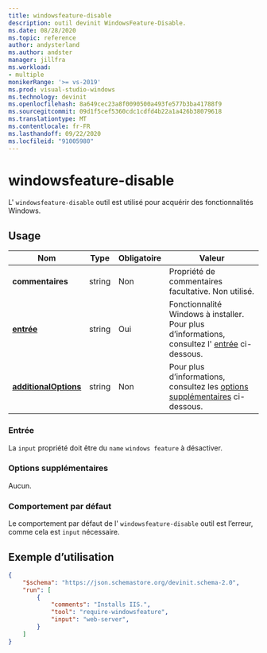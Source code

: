```yaml
---
title: windowsfeature-disable
description: outil devinit WindowsFeature-Disable.
ms.date: 08/28/2020
ms.topic: reference
author: andysterland
ms.author: andster
manager: jillfra
ms.workload:
- multiple
monikerRange: '>= vs-2019'
ms.prod: visual-studio-windows
ms.technology: devinit
ms.openlocfilehash: 8a649cec23a8f0090500a493fe577b3ba41788f9
ms.sourcegitcommit: 09d1f5cef5360cdc1cdfd4b22a1a426b38079618
ms.translationtype: MT
ms.contentlocale: fr-FR
ms.lasthandoff: 09/22/2020
ms.locfileid: "91005980"
---
```

# <a name="windowsfeature-disable"></a>windowsfeature-disable

L' `windowsfeature-disable` outil est utilisé pour acquérir des fonctionnalités Windows.

## <a name="usage"></a>Usage

| Nom                                             | Type   | Obligatoire | Valeur                                                                  |
|--------------------------------------------------|--------|----------|------------------------------------------------------------------------|
| **commentaires**                                     | string | Non       | Propriété de commentaires facultative. Non utilisé.                                  |
| [**entrée**](#input)                              | string | Oui      | Fonctionnalité Windows à installer. Pour plus d’informations, consultez l' [entrée](#input) ci-dessous. |
| [**additionalOptions**](#additional-options)     | string | Non       | Pour plus d’informations, consultez les [options supplémentaires](#additional-options) ci-dessous.       |

### <a name="input"></a>Entrée

La `input` propriété doit être du `name` `windows feature` à désactiver.

### <a name="additional-options"></a>Options supplémentaires

Aucun.

### <a name="default-behavior"></a>Comportement par défaut

Le comportement par défaut de l' `windowsfeature-disable` outil est l’erreur, comme cela est `input` nécessaire.

## <a name="example-usage"></a>Exemple d’utilisation

```json
{
    "$schema": "https://json.schemastore.org/devinit.schema-2.0",
    "run": [
        {
            "comments": "Installs IIS.",
            "tool": "require-windowsfeature",
            "input": "web-server",
        }
    ]
}
```

